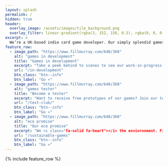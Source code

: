 ```yaml
---
layout: splash
permalink: /
hidden: true
header:
  overlay_image: /assets/images/tile_background.png
  overlay_filter: linear-gradient(rgba(3, 152, 158, 0.5), rgba(0, 0, 0, 0.5))
excerpt: >
  We’re a UK-based indie card game developer. Our simply splendid games are good for the brain, good for the soul, and great for the planet.
feature_row:
  - image_path: "https://www.fillmurray.com/640/360"
    alt: "games in development"
    title: "Games in development"
    excerpt: "Take a peek behind to scenes to see our work-in-progress games."
    url: "/in-development"
    btn_class: "btn--info"
    btn_label: "Go »"
  - image_path: "https://www.fillmurray.com/640/360"
    alt: "games tester"
    title: "Become a tester"
    excerpt: "Want to receive free prototypes of our games? Join our test club."
    url: "/test-club/"
    btn_class: "btn--info"
    btn_label: "Go »"
  - image_path: "https://www.fillmurray.com/640/360"
    alt: "eco promise"
    title: "Our eco promise"
    excerpt: "We <i class="fa-solid fa-heart"></i> the envioronment. Find out about our sustainable processes."
    url: "/sustainable-games"
    btn_class: "btn--info"
    btn_label: "Go »"      
---
```


{% include feature_row %}

<i class="fab fa-fw fa-instagram" aria-hidden="true"></i>
